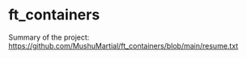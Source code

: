# ft_containers

Summary of the project:
https://github.com/MushuMartial/ft_containers/blob/main/resume.txt
